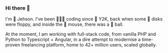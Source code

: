 ### Hi there 👋

I'm 👾 Jehson. I've been 👨🏻‍💻 coding since 🤘 Y2K, back when some 💾 disks were floppy, and inside the 🐁 mouse, there was a 🎱 ball.

At the moment, I am working with full-stack code, from vanilla PHP and Python to Typescript + Angular, in a dire attempt to modernise a time-proven freelancing platform, home to 42+ million users, scaled globally.

<!--
**jehson/jehson** is a ✨ _special_ ✨ repository because its `README.md` (this file) appears on your GitHub profile.

Here are some ideas to get you started:

- 🔭 I’m currently working on ...
- 🌱 I’m currently learning ...
- 👯 I’m looking to collaborate on ...
- 🤔 I’m looking for help with ...
- 💬 Ask me about ...
- 📫 How to reach me: ...
- 😄 Pronouns: ...
- ⚡ Fun fact: ...
-->
